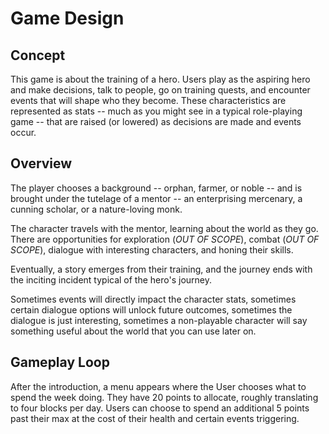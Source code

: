 # Game Design
## Concept
This game is about the training of a hero. Users play as the aspiring hero and make decisions, talk to people, go on training quests, and encounter events that will shape who they become. These characteristics are represented as stats -- much as you might see in a typical role-playing game -- that are raised (or lowered) as decisions are made and events occur.

## Overview
The player chooses a background -- orphan, farmer, or noble -- and is brought under the tutelage of a mentor -- an enterprising mercenary, a cunning scholar, or a nature-loving monk.

The character travels with the mentor, learning about the world as they go. There are opportunities for exploration (*OUT OF SCOPE*), combat (*OUT OF SCOPE*), dialogue with interesting characters, and honing their skills.

Eventually, a story emerges from their training, and the journey ends with the inciting incident typical of the hero's journey.

Sometimes events will directly impact the character stats, sometimes certain dialogue options will unlock future outcomes, sometimes the dialogue is just interesting, sometimes a non-playable character will say something useful about the world that you can use later on.

## Gameplay Loop
After the introduction, a menu appears where the User chooses what to spend the week doing. They have 20 points to allocate, roughly translating to four blocks per day. Users can choose to spend an additional 5 points past their max at the cost of their health and certain events triggering.
